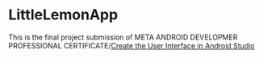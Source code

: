 # LittleLemonApp
This is the final project submission of META ANDROID DEVELOPMER PROFESSIONAL CERTIFICATE/[Create the User Interface in Android Studio](https://www.coursera.org/learn/create-the-user-interface-android-studio)
